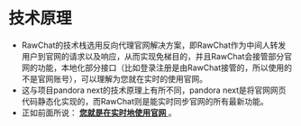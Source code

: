 # 技术原理

- RawChat的技术栈选用反向代理官网解决方案，即RawChat作为中间人转发用户到官网的请求以及响应，从而实现免梯目的，并且RawChat会接管部分官网的功能，本地化部分接口（比如登录注册是由RawChat接管的，所以使用的不是官网账号），可以理解为您就在实时的使用官网。​
- 这与项目pandora next的技术原理上有所不同，pandora next是将官网网页代码静态化实现的，而RawChat则是能实时同步官网的所有最新功能。​
- 正如前面所说：
<u>**您就是在实时地使用官网**
</u>。